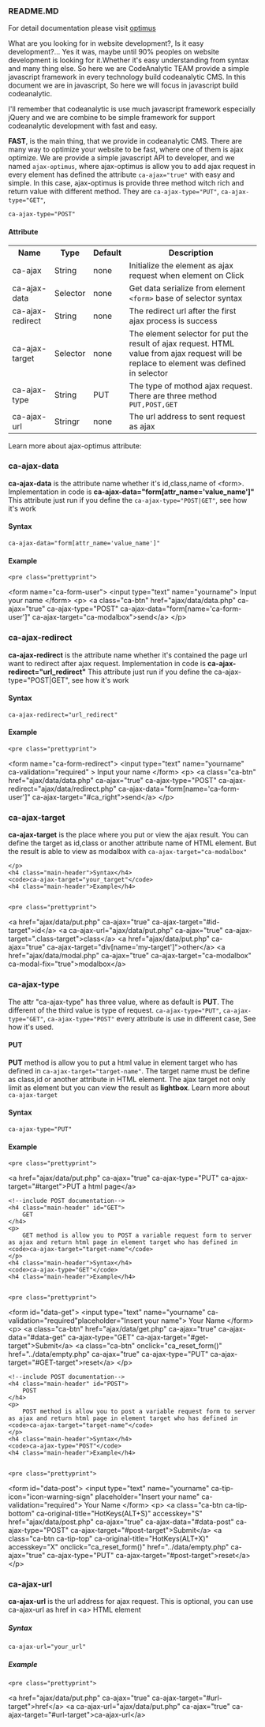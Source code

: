 ### README.MD ###

For detail documentation please visit <a href="http://babeltekno.com/optimus/javascript/#ajax/index.php" target="_blank">optimus</a>

What are you looking for in website development?, Is it easy development?... Yes it was, maybe until 90% peoples 
on website development is looking for it.Whether it's easy understanding from syntax and many thing else.
So here we are CodeAnalytic TEAM provide a simple javascript framework in every technology build codeanalytic CMS.
In this document we are in javascript, So here we will focus in javascript build codeanalytic. 

I'll remember that codeanalytic is use much javascript framework especially jQuery and we are combine to be simple
framework for support codeanalytic development with fast and easy.
   
   
<b>FAST</b>, is the main thing, that we provide in codeanalytic CMS. There are many way to optimize your website to be fast, where one of them is ajax optimize.
We are provide a simple javascript API to developer, and we named <code>ajax-optimus</code>, where
ajax-optimus is allow you to add ajax request in every element has defined the attribute <code>ca-ajax="true"</code> with easy and simple.
In this case, ajax-optimus is provide three method witch rich and return value with different method. They are 
<code>ca-ajax-type="PUT"</code>,
<code>ca-ajax-type="GET"</code>, 


<code>ca-ajax-type="POST"</code>    
</p> 
<h4 class="main-header">Attribute</h4>
<table class="ca-table ca-table-border" cellspacing="0" cellpadding="0">
    <tr>
        <th>Name</th>
        <th>Type</th>
        <th>Default</th>
        <th>Description</th>
    </tr>
    <tr class="zebra">
        <td>ca-ajax</td>
        <td>String</td>
        <td>none</td>
        <td>Initialize the element as ajax request when element on Click</td>
    </tr>
    <tr>
        <td>ca-ajax-data</td>
        <td>Selector</td>
        <td>none</td>
        <td>Get data serialize from element <code>&lt;form&gt;</code> base of selector syntax</td>
    </tr>
    <tr class="zebra">
        <td>ca-ajax-redirect</td>
        <td>String</td>
        <td>none</td>
        <td>The redirect url after the first ajax process is success</td>
    </tr>
    <tr>
        <td>ca-ajax-target</td>
        <td>Selector</td>
        <td>none</td>
        <td>The element selector for put the result of ajax request. HTML value from ajax request will be replace to element was defined in selector</td>
    </tr>
    <tr class="zebra">
        <td>ca-ajax-type</td>
        <td>String</td>
        <td>PUT</td>
        <td>The type of mothod ajax request. There are three method <code>PUT,POST,GET</code></td>
    </tr>
    <tr>
        <td>ca-ajax-url</td>
        <td>Stringr</td>
        <td>none</td>
        <td>The url address to sent request as ajax</td>
    </tr>
</table>
<p>
    Learn more about ajax-optimus attribute:
</p>
</div>
<div id="ca_ajax_data">
    <h3 class="main-header">
        ca-ajax-data
    </h3> 
    <p>
        <b>ca-ajax-data</b> is the attribute name whether it's id,class,name of &lt;form&gt;. Implementation in code is <b>ca-ajax-data="form[attr_name='value_name']"</b>
        This attribute just run if you define the <code>ca-ajax-type="POST|GET"</code>, see how it's work
    </p>
    <h4 class="main-header">Syntax</h4>
    <code>ca-ajax-data="form[attr_name='value_name']"</code>
    <h4 class="main-header">Example</h4>
    
    <pre class="prettyprint">
&lt;form name="ca-form-user"&gt;
   &lt;input type="text" name="yourname"&gt; Input your name
&lt;/form>
&lt;p&gt;
   &lt;a class="ca-btn" href="ajax/data/data.php" ca-ajax="true" ca-ajax-type="POST" ca-ajax-data="form[name='ca-form-user']" ca-ajax-target="ca-modalbox"&gt;send&lt;/a&gt;
&lt;/p&gt;
    </pre> 
</div>
<div id="ca_ajax_redirect">
    <h3 class="main-header">
        ca-ajax-redirect
    </h3> 
    <p>
        <b>ca-ajax-redirect</b> is the attribute name whether it's contained the page url want to redirect after ajax request.
        Implementation in code is <b>ca-ajax-redirect="url_redirect"</b>
        This attribute just run if you define the ca-ajax-type="POST|GET", see how it's work
    </p>
    <h4 class="main-header">Syntax</h4>
    <code>ca-ajax-redirect="url_redirect"</code>
    <h4 class="main-header">Example</h4>
    
    <pre class="prettyprint">
&lt;form name="ca-form-redirect"&gt;
   &lt;input type="text" name="yourname" ca-validation="required" &gt; Input your name
&lt;/form>
&lt;p&gt;
   &lt;a class="ca-btn" href="ajax/data/data.php" ca-ajax="true" ca-ajax-type="POST" ca-ajax-redirect="ajax/data/redirect.php" ca-ajax-data="form[name='ca-form-user']" ca-ajax-target="#ca_right"&gt;send&lt;/a&gt;
&lt;/p&gt;
    </pre> 

</div>
<div id="ca_ajax_target">
    <h3 class="main-header">
        ca-ajax-target
    </h3> 
    <p>
        <b>ca-ajax-target</b> is the place where you put or view the ajax result. You can define the target as id,class or another attribute name of HTML element. But
        the result is able to view as modalbox with <code>ca-ajax-target="ca-modalbox"</code>

    </p>
    <h4 class="main-header">Syntax</h4>
    <code>ca-ajax-target="your_target"</code>
    <h4 class="main-header">Example</h4>
    

    <pre class="prettyprint">
&lt;a href="ajax/data/put.php" ca-ajax="true" ca-ajax-target="#id-target"&gt;id&lt;/a&gt;
&lt;a ca-ajax-url="ajax/data/put.php" ca-ajax="true" ca-ajax-target=".class-target"&gt;class&lt;/a&gt;
&lt;a href="ajax/data/put.php" ca-ajax="true" ca-ajax-target="div[name='my-target']"&gt;other&lt;/a&gt;
&lt;a href="ajax/data/modal.php" ca-ajax="true" ca-ajax-target="ca-modalbox"  ca-modal-fix="true"&gt;modalbox&lt;/a&gt;
    </pre> 
</div>
<div id="ca_ajax_type">
    <h3 class="main-header">
        ca-ajax-type
    </h3> 
    <p>
        The attr "ca-ajax-type" has three value, where as default is <b>PUT</b>. The different of the third value is type of request.
        <code>ca-ajax-type="PUT"</code>,
        <code>ca-ajax-type="GET"</code>, 
        <code>ca-ajax-type="POST"</code>  
        every attribute is use in different case, See how it's used.
    </p> 
    <!--include PUT documentation-->
    <h4 class="main-header" id="PUT">
        PUT 
    </h4> 
    <p>
        <b>PUT</b> method is allow you to put a html value in element target who has defined in <code>ca-ajax-target="target-name"</code>. The target 
        name must be define as class,id or another attribute in HTML element. The ajax target not only limit as element but you can view the result as <b>lightbox</b>.
        Learn more about <code>ca-ajax-target</code>
    </p>
    <h4 class="main-header">Syntax</h4>
    <code>ca-ajax-type="PUT"</code>
    <h4 class="main-header">Example</h4>
   
    <pre class="prettyprint">
&lt;a href="ajax/data/put.php" ca-ajax="true" ca-ajax-type="PUT" ca-ajax-target="#target"&gt;PUT a html page&lt;/a&gt;
    </pre> 

    <!--include POST documentation-->
    <h4 class="main-header" id="GET">
        GET 
    </h4> 
    <p>
        GET method is allow you to POST a variable request form to server as ajax and return html page in element target who has defined in <code>ca-ajax-target="target-name"</code>
    </p>
    <h4 class="main-header">Syntax</h4>
    <code>ca-ajax-type="GET"</code>
    <h4 class="main-header">Example</h4>
    

    <pre class="prettyprint">
&lt;form id="data-get"&gt;
    &lt;input type="text" name="yourname" ca-validation="required"placeholder="Insert your name"&gt; Your Name
&lt;/form&gt;
&lt;p>
   &lt;a class="ca-btn" href="ajax/data/get.php" ca-ajax="true" ca-ajax-data="#data-get" ca-ajax-type="GET" ca-ajax-target="#get-target">Submit&lt;/a&gt;
   &lt;a class="ca-btn" onclick="ca_reset_form()" href="../data/empty.php" ca-ajax="true" ca-ajax-type="PUT" ca-ajax-target="#GET-target"&gt;reset&lt;/a&gt;
&lt;/p&gt;
    </pre> 


    <!--include POST documentation-->
    <h4 class="main-header" id="POST">
        POST  
    </h4> 
    <p>
        POST method is allow you to post a variable request form to server as ajax and return html page in element target who has defined in <code>ca-ajax-target="target-name"</code>
    </p>
    <h4 class="main-header">Syntax</h4>
    <code>ca-ajax-type="POST"</code>
    <h4 class="main-header">Example</h4>
    

    <pre class="prettyprint">
&lt;form id="data-post"&gt;
   &lt;input type="text" name="yourname" ca-tip-icon="icon-warning-sign" placeholder="Insert your name" ca-validation="required"&gt; Your Name
&lt;/form&gt;
&lt;p&gt;
   &lt;a class="ca-btn ca-tip-bottom"  ca-original-title="HotKeys(ALT+S)" accesskey="S" href="ajax/data/post.php" ca-ajax="true" ca-ajax-data="#data-post" ca-ajax-type="POST" ca-ajax-target="#post-target">Submit&lt;/a&gt;
   &lt;a class="ca-btn ca-tip-top"  ca-original-title="HotKeys(ALT+X)" accesskey="X" onclick="ca_reset_form()" href="../data/empty.php" ca-ajax="true" ca-ajax-type="PUT" ca-ajax-target="#post-target"&gt;reset&lt;/a&gt;
&lt;/p&gt;
    </pre> 
</div>
<div id="ca_ajax_url">
    <h3 class="main-header">
        ca-ajax-url
    </h3> 
    <p>
        <b>ca-ajax-url</b> is the url address for ajax request. This is optional, you can use ca-ajax-url as href in &lt;a&gt; HTML element
    </p>
    <h5 class="main-header">Syntax</h5>
    <code>ca-ajax-url="your_url"</code>
    <h5 class="main-header">Example</h5>
    

    <pre class="prettyprint">
&lt;a href="ajax/data/put.php" ca-ajax="true" ca-ajax-target="#url-target"&gt;href&lt;/a&gt;
&lt;a ca-ajax-url="ajax/data/put.php" ca-ajax="true" ca-ajax-target="#url-target"&gt;ca-ajax-url&lt;/a&gt;
    </pre> 

</div>
</div>

